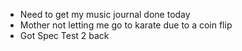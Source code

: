 - Need to get my music journal done today
- Mother not letting me go to karate due to a coin flip
- Got Spec Test 2 back